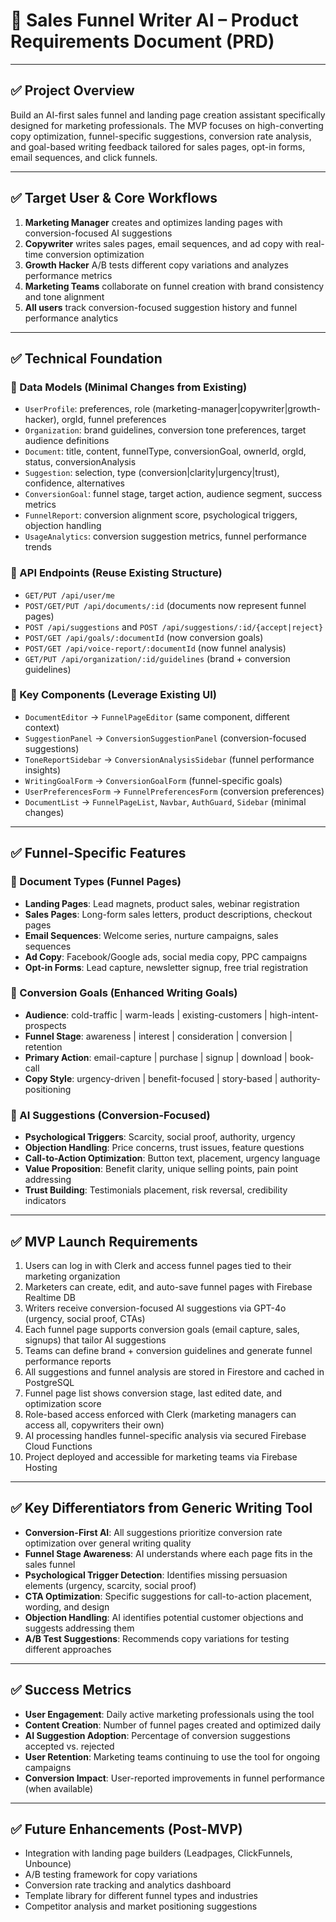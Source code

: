 # 🚀 Sales Funnel Writer AI – Product Requirements Document (PRD)

---

## ✅ Project Overview

Build an AI-first sales funnel and landing page creation assistant specifically designed for marketing professionals. The MVP focuses on high-converting copy optimization, funnel-specific suggestions, conversion rate analysis, and goal-based writing feedback tailored for sales pages, opt-in forms, email sequences, and click funnels.

---

## ✅ Target User & Core Workflows

1. **Marketing Manager** creates and optimizes landing pages with conversion-focused AI suggestions
2. **Copywriter** writes sales pages, email sequences, and ad copy with real-time conversion optimization
3. **Growth Hacker** A/B tests different copy variations and analyzes performance metrics
4. **Marketing Teams** collaborate on funnel creation with brand consistency and tone alignment
5. **All users** track conversion-focused suggestion history and funnel performance analytics

---

## ✅ Technical Foundation

### 🔹 Data Models (Minimal Changes from Existing)

- `UserProfile`: preferences, role (marketing-manager|copywriter|growth-hacker), orgId, funnel preferences
- `Organization`: brand guidelines, conversion tone preferences, target audience definitions
- `Document`: title, content, funnelType, conversionGoal, ownerId, orgId, status, conversionAnalysis
- `Suggestion`: selection, type (conversion|clarity|urgency|trust), confidence, alternatives
- `ConversionGoal`: funnel stage, target action, audience segment, success metrics
- `FunnelReport`: conversion alignment score, psychological triggers, objection handling
- `UsageAnalytics`: conversion suggestion metrics, funnel performance trends

### 🔹 API Endpoints (Reuse Existing Structure)

- `GET/PUT /api/user/me`
- `POST/GET/PUT /api/documents/:id` (documents now represent funnel pages)
- `POST /api/suggestions` and `POST /api/suggestions/:id/{accept|reject}`
- `POST/GET /api/goals/:documentId` (now conversion goals)
- `POST/GET /api/voice-report/:documentId` (now funnel analysis)
- `GET/PUT /api/organization/:id/guidelines` (brand + conversion guidelines)

### 🔹 Key Components (Leverage Existing UI)

- `DocumentEditor` → `FunnelPageEditor` (same component, different context)
- `SuggestionPanel` → `ConversionSuggestionPanel` (conversion-focused suggestions)
- `ToneReportSidebar` → `ConversionAnalysisSidebar` (funnel performance insights)
- `WritingGoalForm` → `ConversionGoalForm` (funnel-specific goals)
- `UserPreferencesForm` → `FunnelPreferencesForm` (conversion preferences)
- `DocumentList` → `FunnelPageList`, `Navbar`, `AuthGuard`, `Sidebar` (minimal changes)

---

## ✅ Funnel-Specific Features

### 🔹 Document Types (Funnel Pages)

- **Landing Pages**: Lead magnets, product sales, webinar registration
- **Sales Pages**: Long-form sales letters, product descriptions, checkout pages
- **Email Sequences**: Welcome series, nurture campaigns, sales sequences
- **Ad Copy**: Facebook/Google ads, social media copy, PPC campaigns
- **Opt-in Forms**: Lead capture, newsletter signup, free trial registration

### 🔹 Conversion Goals (Enhanced Writing Goals)

- **Audience**: cold-traffic | warm-leads | existing-customers | high-intent-prospects
- **Funnel Stage**: awareness | interest | consideration | conversion | retention
- **Primary Action**: email-capture | purchase | signup | download | book-call
- **Copy Style**: urgency-driven | benefit-focused | story-based | authority-positioning

### 🔹 AI Suggestions (Conversion-Focused)

- **Psychological Triggers**: Scarcity, social proof, authority, urgency
- **Objection Handling**: Price concerns, trust issues, feature questions
- **Call-to-Action Optimization**: Button text, placement, urgency language
- **Value Proposition**: Benefit clarity, unique selling points, pain point addressing
- **Trust Building**: Testimonials placement, risk reversal, credibility indicators

---

## ✅ MVP Launch Requirements

1. Users can log in with Clerk and access funnel pages tied to their marketing organization
2. Marketers can create, edit, and auto-save funnel pages with Firebase Realtime DB
3. Writers receive conversion-focused AI suggestions via GPT-4o (urgency, social proof, CTAs)
4. Each funnel page supports conversion goals (email capture, sales, signups) that tailor AI suggestions
5. Teams can define brand + conversion guidelines and generate funnel performance reports
6. All suggestions and funnel analysis are stored in Firestore and cached in PostgreSQL
7. Funnel page list shows conversion stage, last edited date, and optimization score
8. Role-based access enforced with Clerk (marketing managers can access all, copywriters their own)
9. AI processing handles funnel-specific analysis via secured Firebase Cloud Functions
10. Project deployed and accessible for marketing teams via Firebase Hosting

---

## ✅ Key Differentiators from Generic Writing Tool

- **Conversion-First AI**: All suggestions prioritize conversion rate optimization over general writing quality
- **Funnel Stage Awareness**: AI understands where each page fits in the sales funnel
- **Psychological Trigger Detection**: Identifies missing persuasion elements (urgency, scarcity, social proof)
- **CTA Optimization**: Specific suggestions for call-to-action placement, wording, and design
- **Objection Handling**: AI identifies potential customer objections and suggests addressing them
- **A/B Test Suggestions**: Recommends copy variations for testing different approaches

---

## ✅ Success Metrics

- **User Engagement**: Daily active marketing professionals using the tool
- **Content Creation**: Number of funnel pages created and optimized daily
- **AI Suggestion Adoption**: Percentage of conversion suggestions accepted vs. rejected
- **User Retention**: Marketing teams continuing to use the tool for ongoing campaigns
- **Conversion Impact**: User-reported improvements in funnel performance (when available)

---

## ✅ Future Enhancements (Post-MVP)

- Integration with landing page builders (Leadpages, ClickFunnels, Unbounce)
- A/B testing framework for copy variations
- Conversion rate tracking and analytics dashboard
- Template library for different funnel types and industries
- Competitor analysis and market positioning suggestions
